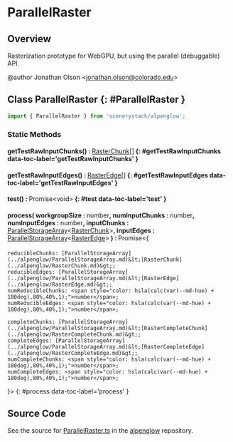 # ParallelRaster

## Overview

Rasterization prototype for WebGPU, but using the parallel (debuggable) API.

@author Jonathan Olson &lt;jonathan.olson@colorado.edu&gt;

## Class ParallelRaster {: #ParallelRaster }


```js
import { ParallelRaster } from 'scenerystack/alpenglow';
```
### Static Methods

#### getTestRawInputChunks() : <span style="font-weight: 400;">[RasterChunk](../alpenglow/RasterChunk.md)[]</span> {: #getTestRawInputChunks data-toc-label='getTestRawInputChunks' }

#### getTestRawInputEdges() : <span style="font-weight: 400;">[RasterEdge](../alpenglow/RasterEdge.md)[]</span> {: #getTestRawInputEdges data-toc-label='getTestRawInputEdges' }

#### test() : <span style="font-weight: 400;">Promise&lt;<span style="color: hsla(calc(var(--md-hue) + 180deg),80%,40%,1);">void</span>&gt;</span> {: #test data-toc-label='test' }

#### process( workgroupSize : <span style="font-weight: 400;"><span style="color: hsla(calc(var(--md-hue) + 180deg),80%,40%,1);">number</span></span>, numInputChunks : <span style="font-weight: 400;"><span style="color: hsla(calc(var(--md-hue) + 180deg),80%,40%,1);">number</span></span>, numInputEdges : <span style="font-weight: 400;"><span style="color: hsla(calc(var(--md-hue) + 180deg),80%,40%,1);">number</span></span>, inputChunks : <span style="font-weight: 400;">[ParallelStorageArray](../alpenglow/ParallelStorageArray.md)&lt;[RasterChunk](../alpenglow/RasterChunk.md)&gt;</span>, inputEdges : <span style="font-weight: 400;">[ParallelStorageArray](../alpenglow/ParallelStorageArray.md)&lt;[RasterEdge](../alpenglow/RasterEdge.md)&gt;</span> ) : <span style="font-weight: 400;">Promise&lt;{
    reducibleChunks: [ParallelStorageArray](../alpenglow/ParallelStorageArray.md)&lt;[RasterChunk](../alpenglow/RasterChunk.md)&gt;;
    reducibleEdges: [ParallelStorageArray](../alpenglow/ParallelStorageArray.md)&lt;[RasterEdge](../alpenglow/RasterEdge.md)&gt;;
    numReducibleChunks: <span style="color: hsla(calc(var(--md-hue) + 180deg),80%,40%,1);">number</span>;
    numReducibleEdges: <span style="color: hsla(calc(var(--md-hue) + 180deg),80%,40%,1);">number</span>;

    completeChunks: [ParallelStorageArray](../alpenglow/ParallelStorageArray.md)&lt;[RasterCompleteChunk](../alpenglow/RasterCompleteChunk.md)&gt;;
    completeEdges: [ParallelStorageArray](../alpenglow/ParallelStorageArray.md)&lt;[RasterCompleteEdge](../alpenglow/RasterCompleteEdge.md)&gt;;
    numCompleteChunks: <span style="color: hsla(calc(var(--md-hue) + 180deg),80%,40%,1);">number</span>;
    numCompleteEdges: <span style="color: hsla(calc(var(--md-hue) + 180deg),80%,40%,1);">number</span>;
  }&gt;</span> {: #process data-toc-label='process' }



## Source Code

See the source for [ParallelRaster.ts](https://github.com/phetsims/alpenglow/blob/main/js/parallel/raster-clip/ParallelRaster.ts) in the [alpenglow](https://github.com/phetsims/alpenglow) repository.
